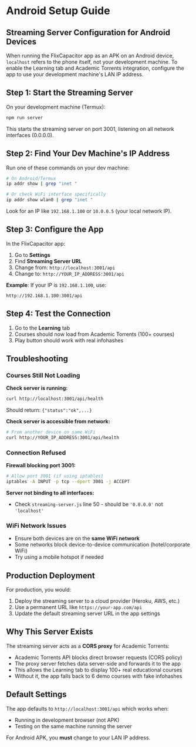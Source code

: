 # Android Setup Guide

## Streaming Server Configuration for Android Devices

When running the FlixCapacitor app as an APK on an Android device, `localhost` refers to the phone itself, not your development machine. To enable the Learning tab and Academic Torrents integration, configure the app to use your development machine's LAN IP address.

## Step 1: Start the Streaming Server

On your development machine (Termux):

```bash
npm run server
```

This starts the streaming server on port 3001, listening on all network interfaces (0.0.0.0).

## Step 2: Find Your Dev Machine's IP Address

Run one of these commands on your dev machine:

```bash
# On Android/Termux
ip addr show | grep "inet "

# Or check WiFi interface specifically
ip addr show wlan0 | grep "inet "
```

Look for an IP like `192.168.1.100` or `10.0.0.5` (your local network IP).

## Step 3: Configure the App

In the FlixCapacitor app:

1. Go to **Settings**
2. Find **Streaming Server URL**
3. Change from: `http://localhost:3001/api`
4. Change to: `http://YOUR_IP_ADDRESS:3001/api`

**Example**: If your IP is `192.168.1.100`, use:
```
http://192.168.1.100:3001/api
```

## Step 4: Test the Connection

1. Go to the **Learning** tab
2. Courses should now load from Academic Torrents (100+ courses)
3. Play button should work with real infohashes

## Troubleshooting

### Courses Still Not Loading

**Check server is running:**
```bash
curl http://localhost:3001/api/health
```

Should return: `{"status":"ok",...}`

**Check server is accessible from network:**
```bash
# From another device on same WiFi
curl http://YOUR_IP_ADDRESS:3001/api/health
```

### Connection Refused

**Firewall blocking port 3001:**
```bash
# Allow port 3001 (if using iptables)
iptables -A INPUT -p tcp --dport 3001 -j ACCEPT
```

**Server not binding to all interfaces:**
- Check `streaming-server.js` line 50 - should be `'0.0.0.0'` not `'localhost'`

### WiFi Network Issues

- Ensure both devices are on the **same WiFi network**
- Some networks block device-to-device communication (hotel/corporate WiFi)
- Try using a mobile hotspot if needed

## Production Deployment

For production, you would:
1. Deploy the streaming server to a cloud provider (Heroku, AWS, etc.)
2. Use a permanent URL like `https://your-app.com/api`
3. Update the default streaming server URL in the app settings

## Why This Server Exists

The streaming server acts as a **CORS proxy** for Academic Torrents:
- Academic Torrents API blocks direct browser requests (CORS policy)
- The proxy server fetches data server-side and forwards it to the app
- This allows the Learning tab to display 100+ real educational courses
- Without it, the app falls back to 6 demo courses with fake infohashes

## Default Settings

The app defaults to `http://localhost:3001/api` which works when:
- Running in development browser (not APK)
- Testing on the same machine running the server

For Android APK, you **must** change to your LAN IP address.
